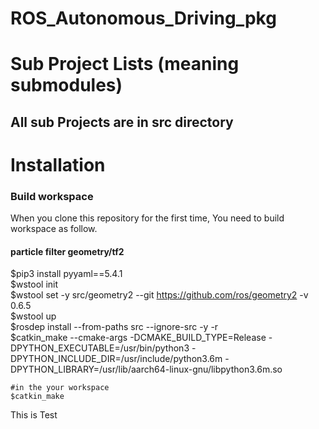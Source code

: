 # ROS_Autonomous_Driving_pkg

# Sub Project Lists (meaning submodules)
All sub Projects are in **src** directory
- 

# Installation
### Build workspace
When you clone this repository for the first time, You need to build workspace as follow.

#### particle filter geometry/tf2
$pip3 install pyyaml==5.4.1 <br/>
$wstool init <br/>
$wstool set -y src/geometry2 --git  https://github.com/ros/geometry2  -v 0.6.5 <br/>
$wstool up <br/>
$rosdep install --from-paths src --ignore-src -y -r <br/>
$catkin_make --cmake-args -DCMAKE_BUILD_TYPE=Release -DPYTHON_EXECUTABLE=/usr/bin/python3 -DPYTHON_INCLUDE_DIR=/usr/include/python3.6m -DPYTHON_LIBRARY=/usr/lib/aarch64-linux-gnu/libpython3.6m.so <br/>


```
#in the your workspace
$catkin_make
```

This is Test
